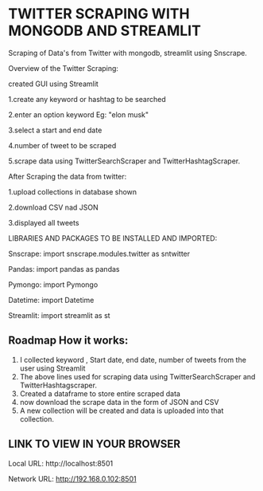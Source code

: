 
# TWITTER SCRAPING WITH MONGODB AND STREAMLIT

Scraping of Data's from Twitter with mongodb, streamlit using Snscrape.

Overview of the Twitter Scraping:

created GUI using Streamlit

1.create any keyword or hashtag to be searched

2.enter an option keyword Eg: "elon musk"

3.select a start and end date

4.number of tweet to be scraped

5.scrape data using TwitterSearchScraper and TwitterHashtagScraper.

After Scraping the data from twitter:

1.upload collections in database shown 

2.download CSV nad JSON

3.displayed all tweets

LIBRARIES AND PACKAGES TO BE INSTALLED AND IMPORTED:

Snscrape: import snscrape.modules.twitter as sntwitter

Pandas: import pandas as pandas

Pymongo: import Pymongo

Datetime: import Datetime     

Streamlit: import streamlit as st





## Roadmap How it works:
1. I collected keyword , Start date, end date, number of tweets from the user using Streamlit
2. The above lines used for scraping data using TwitterSearchScraper and TwitterHashtagscraper.
3. Created a dataframe to store entire scraped data
4. now download the scrape data in the form of JSON and CSV
5. A new collection will be created and data is uploaded into that collection.

## LINK TO VIEW IN YOUR BROWSER
Local URL: http://localhost:8501

Network URL: http://192.168.0.102:8501
